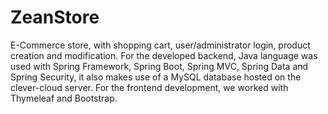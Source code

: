 # ZeanStore
E-Commerce store, with shopping cart, user/administrator login, product creation and modification. 
For the developed backend, Java language was used with Spring Framework, Spring Boot, Spring MVC, Spring Data and Spring Security, 
it also makes use of a MySQL database hosted on the clever-cloud server. For the frontend development, we worked with Thymeleaf and Bootstrap. 
